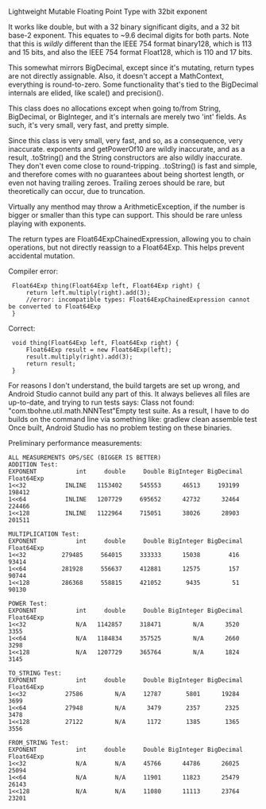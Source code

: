Lightweight Mutable Floating Point Type with 32bit exponent

It works like double, but with a 32 binary significant digits, and a 32 bit base-2 exponent.
This equates to ~9.6 decimal digits for both parts.
Note that this is _wildly_ different than the IEEE 754 format binary128, which is 113 and 15
bits, and also the IEEE 754 format Float128, which is 110 and 17 bits.

This somewhat mirrors BigDecimal, except since it's mutating, return types are not directly
assignable.
Also, it doesn't accept a MathContext, everything is round-to-zero. Some functionality that's
tied to the BigDecimal internals are elided, like scale() and precision().

This class does no allocations except when going to/from String, BigDecimal, or BigInteger, and it's
internals are merely two 'int' fields. As such, it's very small, very fast, and pretty simple.

Since this class is very small, very fast, and so, as a consequence, very inaccurate. exponents and
getPowerOf10 are wildly inaccurate, and as a result, .toString() and the String constructors are
also wildly inaccurate. They don't even come close to round-tripping. .toString() is fast and
simple, and therefore comes with no guarantees about being shortest length, or even not having
trailing zeroes. Trailing zeroes should be rare, but theoretically can occur, due to truncation.

Virtually any menthod may throw a ArithmeticException, if the number is bigger or smaller than
this type can support. This should be rare unless playing with exponents.

The return types are Float64ExpChainedExpression, allowing you to chain operations, but not
directly reassign to a Float64Exp. This helps prevent accidental mutation.

Compiler error:

     Float64Exp thing(Float64Exp left, Float64Exp right) {
         return left.multiply(right).add(3);
         //error: incompatible types: Float64ExpChainedExpression cannot be converted to Float64Exp
     }

Correct:

     void thing(Float64Exp left, Float64Exp right) {
         Float64Exp result = new Float64Exp(left);
         result.multiply(right).add(3);
         return result;
     }

 For reasons I don't understand, the build targets are set up wrong, and Android Studio cannot build
 any part of this. It always believes all files are up-to-date, and trying to run tests says:
     Class not found: "com.tbohne.util.math.NNNTest"Empty test suite.
 As a result, I have to do builds on the command line via something like:
     gradlew clean assemble test
 Once built, Android Studio has no problem testing on these binaries.

 Preliminary performance measurements:

    ALL MEASUREMENTS OPS/SEC (BIGGER IS BETTER)
    ADDITION Test:
    EXPONENT           int     double     Double BigInteger BigDecimal Float64Exp
    1<<32           INLINE   1153402     545553      46513     193199     198412
    1<<64           INLINE   1207729     695652      42732      32464     224466
    1<<128          INLINE   1122964     715051      38026      28903     201511

    MULTIPLICATION Test:
    EXPONENT           int     double     Double BigInteger BigDecimal Float64Exp
    1<<32          279485     564015     333333      15038        416      93414
    1<<64          281928     556637     412881      12575        157      90744
    1<<128         286368     558815     421052       9435         51      90130

    POWER Test:
    EXPONENT           int     double     Double BigInteger BigDecimal Float64Exp
    1<<32              N/A   1142857     318471         N/A      3520       3355
    1<<64              N/A   1184834     357525         N/A      2660       3298
    1<<128             N/A   1207729     365764         N/A      1824       3145

    TO_STRING Test:
    EXPONENT           int     double     Double BigInteger BigDecimal Float64Exp
    1<<32           27586         N/A     12787       5801      19284       3699
    1<<64           27948         N/A      3479       2357       2325       3478
    1<<128          27122         N/A      1172       1385       1365       3556

    FROM_STRING Test:
    EXPONENT           int     double     Double BigInteger BigDecimal Float64Exp
    1<<32              N/A        N/A     45766      44786      26025      25094
    1<<64              N/A        N/A     11901      11823      25479      26143
    1<<128             N/A        N/A     11080      11113      23764      23201

